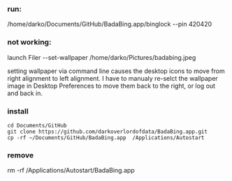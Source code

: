 

### run:
/home/darko/Documents/GitHub/BadaBing.app/binglock --pin 420420

### not working:
launch Filer --set-wallpaper /home/darko/Pictures/badabing.jpeg

setting wallpaper via command line causes the desktop icons to move from right alignment to left alignment. I have to manualy re-selct the wallpaper image in Desktop Preferences to move them back to the right, or log out and back in.

### install
```
cd Documents/GitHub
git clone https://github.com/darkoverlordofdata/BadaBing.app.git
cp -rf ~/Documents/GitHub/BadaBing.app  /Applications/Autostart
```

### remove 
rm -rf /Applications/Autostart/BadaBing.app